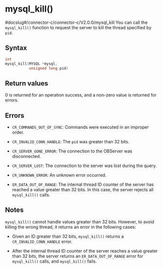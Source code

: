 mysql_kill() 
=================================
#docslug#/connector-c/connector-c/V2.0.0/mysql_kill
You can call the `mysql_kill()` function to request the server to kill the thread specified by `pid`. 

Syntax 
---------------------------

```c
int
mysql_kill(MYSQL *mysql,
           unsigned long pid)
```



Return values 
----------------------------------

0 is returned for an operation success, and a non-zero value is returned for errors.

Errors 
---------------------------

* `CR_COMMANDS_OUT_OF_SYNC`: Commands were executed in an improper order.

  

* `CR_INVALID_CONN_HANDLE`: The `pid` was greater than 32 bits.

  

* `CR_SERVER_GONE_ERROR`: The connection to the OBServer was disconnected.

  

* `CR_SERVER_LOST`: The connection to the server was lost during the query.

  

* `CR_UNKNOWN_ERROR`: An unknown error occurred.

  

* `ER_DATA_OUT_OF_RANGE`: The internal thread ID counter of the server has reached a value greater than 32 bits. In this case, the server rejects all `mysql_kill()` calls.

  




Notes 
--------------------------

`mysql_kill()` cannot handle values greater than 32 bits. However, to avoid killing the wrong thread, it returns an error in the following cases:

* Given an ID greater than 32 bits, `mysql_kill()` returns a `CR_INVALID_CONN_HANDLE` error.

  

* After the internal thread ID counter of the server reaches a value greater than 32 bits, the server returns an `ER_DATA_OUT_OF_RANGE` error for `mysql_kill()` calls, and `mysql_kill()` fails.

  




